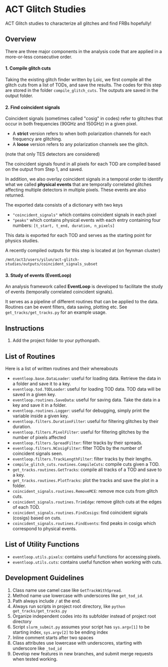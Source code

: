 # ACT Glitch Studies
ACT Glitch studies to characterize all glitches and find FRBs hopefully!

## Overview
There are three major components in the analysis code that are applied in a more-or-less consecutive order.

#### 1. Compile glitch cuts
Taking the existing glitch finder written by Loic, we first compile all the glitch cuts from a list of TODs, and save the results.
The codes for this step are stored in the folder `compile_glitch_cuts`. The outputs are saved in the output folder.

#### 2. Find coincident signals
Coincident signals (sometimes called "cosig" in codes) refer to glitches that occur in both frequencies (90GHz and 150GHz) in a given pixel. 

- A **strict** version refers to when both polarization channels for each frequency are glitching. 
- A **loose** version refers to any polarization channels see the glitch. 

(note that only TES detectors are considered) 

The coincident signals found in all pixels for each TOD are compiled based on the output from Step 1, and saved. 

In addition, we also overlay coincident signals in a temporal order to identify what we called **physical events** that are temporally correlated glitches affecting multiple 
detectors in multiple pixels. These events are also returned.

The exported data consists of a dictionary with two keys 

- `"coincident_signals"` which contains coincident signals in each pixel
- `"peaks"` which contains physical events with each entry containing four numbers: `[t_start, t_end, duration, n_pixels]`

This data is exported for each TOD and serves as the starting point for physics studies. 

A recently compiled outputs for this step is located at (on feynman cluster)

```
/mnt/act3/users/yilun/act-glitch-studies/outputs/coincident_signals_subset
```


#### 3. Study of events (EventLoop)
An analysis framework called **EventLoop** is developed to facilitate the study of events (temporally correlated coincident signals). 

It serves as a pipeline of different routines that can be applied to the data. Routines can be event filters, data saving, plotting etc. See `get_tracks/get_tracks.py` for an example usage. 


## Instructions
1. Add the project folder to your pythonpath.

## List of Routines
Here is a list of written routines and their whereabouts
- `eventloop.base.DataLoader`: useful for loading data. Retrieve the data in a folder and save it to a key.
- `eventloop.tod.TODLoader`: useful for loading TOD data. TOD data will be saved in a given key. 
- `eventloop.routines.SaveData`: useful for saving data. Take the data in a key and save it in a folder.
- `eventloop.routines.Logger`: useful for debugging, simply print the variable inside a given key. 
- `eventloop.filters.DurationFilter`: useful for filtering glitches by their duration.
- `eventloop.filters.PixelFilter`: useful for filtering glitches by the number of pixels affected
- `eventloop.filters.SpreadFilter`: filter tracks by their spreads.
- `eventloop.filters.NCosigFilter`: filter TODs by the number of coincident signals seen. 
- `eventloop.filters.TrackLengthFilter`: filter tracks by their lengths. 
- `compile_glitch_cuts.routines.CompileCuts`: compile cuts given a TOD. 
- `get_tracks.routines.GetTracks`: compile all tracks of a TOD and save to a key.
- `get_tracks.routines.PlotTracks`: plot the tracks and save the plot in a folder. 
- `coincident_signals.routines.RemoveMCE`: remove mce cuts from glitch cuts.
- `coincident_signals.routines.TrimEdge`: remove glitch cuts at the edges of each TOD.
- `coincident_signals.routines.FindCosigs`: find coincident signals (cosigs) based on cuts.
- `coincident_signals.routines.FindEvents`: find peaks in cosigs which correspond to physical events.

## List of Utility Functions
- `eventloop.utils.pixels`: contains useful functions for accessing pixels.
- `eventloop.utils.cuts`: contains useful function when working with cuts.
## Development Guidelines
1. Class name use camel case like `GetTrackWithSpread`. 
2. Method name use lowercase with underscores like `get_tod_id`. 
3. Path always include `/` at the end. 
4. Always run scripts in project root directory, like `python get_tracks/get_tracks.py`
5. Organize independent codes into its subfolder instead of project root directory
6. Script `slurm_submit.py` assumes your script has `sys.argv[1]` to be starting index, `sys.argv[2]` to be ending index
7. Inline comment starts after two spaces
8. Class attributes use lowercase with underscores, starting with underscore like `_tod_id`
9. Develop new features in new branches, and submit merge requests when tested working. 
